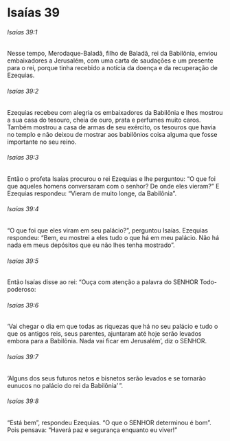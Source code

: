 # Isaías 39

###### Isaías 39:1

Nesse tempo, Merodaque-Baladã, filho de Baladã, rei da Babilônia, enviou embaixadores a Jerusalém, com uma carta de saudações e um presente para o rei, porque tinha recebido a notícia da doença e da recuperação de Ezequias.

###### Isaías 39:2

Ezequias recebeu com alegria os embaixadores da Babilônia e lhes mostrou a sua casa do tesouro, cheia de ouro, prata e perfumes muito caros. Também mostrou a casa de armas de seu exército, os tesouros que havia no templo e não deixou de mostrar aos babilônios coisa alguma que fosse importante no seu reino.

###### Isaías 39:3

Então o profeta Isaías procurou o rei Ezequias e lhe perguntou: “O que foi que aqueles homens conversaram com o senhor? De onde eles vieram?” E Ezequias respondeu: “Vieram de muito longe, da Babilônia”.

###### Isaías 39:4

“O que foi que eles viram em seu palácio?”, perguntou Isaías. Ezequias respondeu: “Bem, eu mostrei a eles tudo o que há em meu palácio. Não há nada em meus depósitos que eu não lhes tenha mostrado”.

###### Isaías 39:5

Então Isaías disse ao rei: “Ouça com atenção a palavra do SENHOR Todo-poderoso:

###### Isaías 39:6

‘Vai chegar o dia em que todas as riquezas que há no seu palácio e tudo o que os antigos reis, seus parentes, ajuntaram até hoje serão levados embora para a Babilônia. Nada vai ficar em Jerusalém’, diz o SENHOR.

###### Isaías 39:7

‘Alguns dos seus futuros netos e bisnetos serão levados e se tornarão eunucos no palácio do rei da Babilônia’ ”.

###### Isaías 39:8

“Está bem”, respondeu Ezequias. “O que o SENHOR determinou é bom”. Pois pensava: “Haverá paz e segurança enquanto eu viver!”


